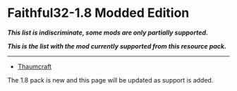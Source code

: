 Faithful32-1.8 Modded Edition
=================
**_This list is indiscriminate, some mods are only partially supported._**

**_This is the list with the mod currently supported from this resource pack._**
_________________

- [Thaumcraft](http://www.minecraftforum.net/forums/mapping-and-modding/minecraft-mods/1292130-thaumcraft-5-0-2-updated-2015-11-3)

The 1.8 pack is new and this page will be updated as support is added.